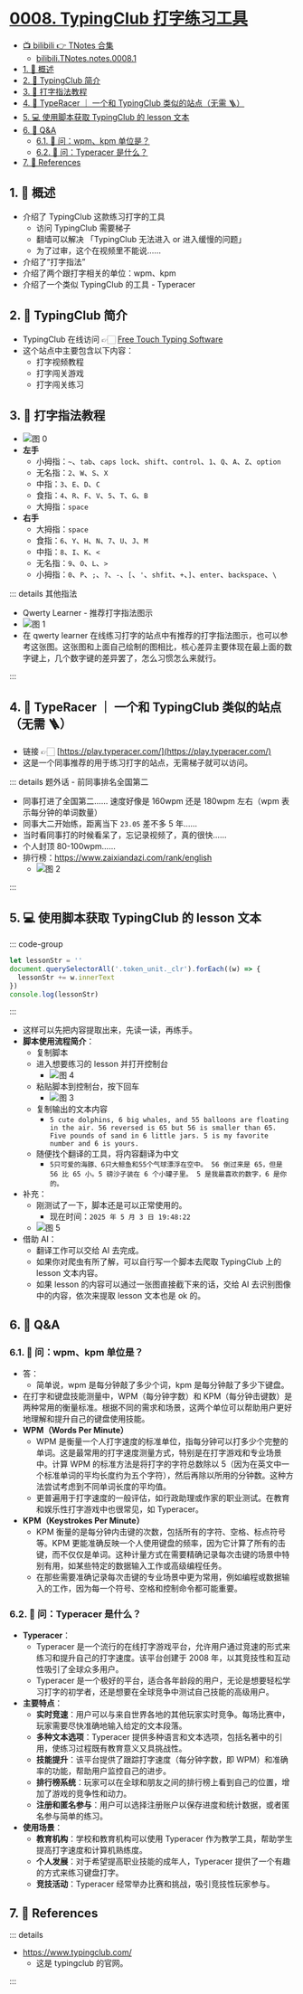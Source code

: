 # [0008. TypingClub 打字练习工具](https://github.com/tnotesjs/TNotes.notes/tree/main/notes/0008.%20TypingClub%20%E6%89%93%E5%AD%97%E7%BB%83%E4%B9%A0%E5%B7%A5%E5%85%B7)

<!-- region:toc -->

- [📺 bilibili 👉 TNotes 合集](https://space.bilibili.com/407241004)
  - [bilibili.TNotes.notes.0008.1](https://www.bilibili.com/video/BV1Cv4y1474Y)
- [1. 📝 概述](#1--概述)
- [2. 📒 TypingClub 简介](#2--typingclub-简介)
- [3. 📒 打字指法教程](#3--打字指法教程)
- [4. 📒 TypeRacer ｜ 一个和 TypingClub 类似的站点（无需 🪜）](#4--typeracer--一个和-typingclub-类似的站点无需-)
- [5. 💻 使用脚本获取 TypingClub 的 lesson 文本](#5--使用脚本获取-typingclub-的-lesson-文本)
- [6. 🤔 Q&A](#6--qa)
  - [6.1. 🤔 问：wpm、kpm 单位是？](#61--问wpmkpm-单位是)
  - [6.2. 🤔 问：Typeracer 是什么？](#62--问typeracer-是什么)
- [7. 🔗 References](#7--references)

<!-- endregion:toc -->

## 1. 📝 概述

<BilibiliOutsidePlayer id="BV1Cv4y1474Y" />

- 介绍了 TypingClub 这款练习打字的工具
  - 访问 TypingClub 需要梯子
  - 翻墙可以解决 「TypingClub 无法进入 or 进入缓慢的问题」
  - 为了过审，这个在视频里不能说……
- 介绍了“打字指法”
- 介绍了两个跟打字相关的单位：wpm、kpm
- 介绍了一个类似 TypingClub 的工具 - Typeracer

## 2. 📒 TypingClub 简介

- TypingClub 在线访问 👉🏻 [Free Touch Typing Software](https://www.typingclub.com/)
- 这个站点中主要包含以下内容：
  - 打字视频教程
  - 打字闯关游戏
  - 打字闯关练习

## 3. 📒 打字指法教程

- ![图 0](https://cdn.jsdelivr.net/gh/tnotesjs/imgs@main/2025-05-03-19-25-37.png)
- **左手**
  - 小拇指：`~`、`tab`、`caps lock`、`shift`、`control`、`1`、`Q`、`A`、`Z`、`option`
  - 无名指：`2`、`W`、`S`、`X`
  - 中指：`3`、`E`、`D`、`C`
  - 食指：`4`、`R`、`F`、`V`、`5`、`T`、`G`、`B`
  - 大拇指：`space`
- **右手**
  - 大拇指：`space`
  - 食指：`6`、`Y`、`H`、`N`、`7`、`U`、`J`、`M`
  - 中指：`8`、`I`、`K`、`<`
  - 无名指：`9`、`O`、`L`、`>`
  - 小拇指：`0`、`P`、`;`、`?`、`-`、`[`、`'`、`shfit`、`+`、`]`、`enter`、`backspace`、`\`

::: details 其他指法

- Qwerty Learner - 推荐打字指法图示
- ![图 1](https://cdn.jsdelivr.net/gh/tnotesjs/imgs@main/2025-05-03-19-27-48.png)
- 在 qwerty learner 在线练习打字的站点中有推荐的打字指法图示，也可以参考这张图。这张图和上面自己绘制的图相比，核心差异主要体现在最上面的数字键上，几个数字键的差异罢了，怎么习惯怎么来就行。

:::

## 4. 📒 TypeRacer ｜ 一个和 TypingClub 类似的站点（无需 🪜）

- 链接 👉🏻 [https://play.typeracer.com/](https://play.typeracer.com/)
- 这是一个同事推荐的用于练习打字的站点，无需梯子就可以访问。

::: details 题外话 - 前同事排名全国第二

- 同事打进了全国第二…… 速度好像是 160wpm 还是 180wpm 左右（wpm 表示每分钟的单词数量）
- 同事大二开始练，距离当下 `23.05` 差不多 5 年……
- 当时看同事打的时候看呆了，忘记录视频了，真的很快……
- 个人封顶 80-100wpm……
- 排行榜：https://www.zaixiandazi.com/rank/english
  - ![图 2](https://cdn.jsdelivr.net/gh/tnotesjs/imgs@main/2025-05-03-19-33-03.png)

:::

## 5. 💻 使用脚本获取 TypingClub 的 lesson 文本

::: code-group

```js [脚本源码]
let lessonStr = ''
document.querySelectorAll('.token_unit._clr').forEach((w) => {
  lessonStr += w.innerText
})
console.log(lessonStr)
```

:::

- 这样可以先把内容提取出来，先读一读，再练手。
- **脚本使用流程简介**：
  - 复制脚本
  - 进入想要练习的 lesson 并打开控制台
    - ![图 4](https://cdn.jsdelivr.net/gh/tnotesjs/imgs@main/2025-05-03-19-40-09.png)
  - 粘贴脚本到控制台，按下回车
    - ![图 3](https://cdn.jsdelivr.net/gh/tnotesjs/imgs@main/2025-05-03-19-39-05.png)
  - 复制输出的文本内容
    - `5 cute dolphins, 6 big whales, and 55 balloons are floating in the air. 56 reversed is 65 but 56 is smaller than 65. Five pounds of sand in 6 little jars. 5 is my favorite number and 6 is yours.`
  - 随便找个翻译的工具，将内容翻译为中文
    - `5只可爱的海豚、6只大鲸鱼和55个气球漂浮在空中。 56 倒过来是 65，但是 56 比 65 小。5 磅沙子装在 6 个小罐子里。 5 是我最喜欢的数字，6 是你的。`
- 补充：
  - 刚测试了一下，脚本还是可以正常使用的。
    - 现在时间：`2025 年 5 月 3 日 19:48:22`
  - ![图 5](https://cdn.jsdelivr.net/gh/tnotesjs/imgs@main/2025-05-03-19-47-33.png)
- 借助 AI：
  - 翻译工作可以交给 AI 去完成。
  - 如果你对爬虫有所了解，可以自行写一个脚本去爬取 TypingClub 上的 lesson 文本内容。
  - 如果 lesson 的内容可以通过一张图直接截下来的话，交给 AI 去识别图像中的内容，依次来提取 lesson 文本也是 ok 的。

## 6. 🤔 Q&A

### 6.1. 🤔 问：wpm、kpm 单位是？

- 答：
  - 简单说，wpm 是每分钟敲了多少个词，kpm 是每分钟敲了多少下键盘。
- 在打字和键盘技能测量中，WPM（每分钟字数）和 KPM（每分钟击键数）是两种常用的衡量标准。根据不同的需求和场景，这两个单位可以帮助用户更好地理解和提升自己的键盘使用技能。
- **WPM（Words Per Minute）**
  - WPM 是衡量一个人打字速度的标准单位，指每分钟可以打多少个完整的单词。这是最常用的打字速度测量方式，特别是在打字游戏和专业场景中。计算 WPM 的标准方法是将打字的字符总数除以 5（因为在英文中一个标准单词的平均长度约为五个字符），然后再除以所用的分钟数。这种方法尝试考虑到不同单词长度的平均值。
  - 更普遍用于打字速度的一般评估，如行政助理或作家的职业测试。在教育和娱乐性打字游戏中也很常见，如 Typeracer。
- **KPM（Keystrokes Per Minute）**
  - KPM 衡量的是每分钟内击键的次数，包括所有的字符、空格、标点符号等。KPM 更能准确反映一个人使用键盘的频率，因为它计算了所有的击键，而不仅仅是单词。这种计量方式在需要精确记录每次击键的场景中特别有用，如某些特定的数据输入工作或高级编程任务。
  - 在那些需要准确记录每次击键的专业场景中更为常用，例如编程或数据输入的工作，因为每一个符号、空格和控制命令都可能重要。

### 6.2. 🤔 问：Typeracer 是什么？

- **Typeracer**：
  - Typeracer 是一个流行的在线打字游戏平台，允许用户通过竞速的形式来练习和提升自己的打字速度。该平台创建于 2008 年，以其竞技性和互动性吸引了全球众多用户。
  - Typeracer 是一个极好的平台，适合各年龄段的用户，无论是想要轻松学习打字的初学者，还是想要在全球竞争中测试自己技能的高级用户。
- **主要特点**：
  - **实时竞速**：用户可以与来自世界各地的其他玩家实时竞争。每场比赛中，玩家需要尽快准确地输入给定的文本段落。
  - **多种文本选项**：Typeracer 提供多种语言和文本选项，包括名著中的引用，使练习过程既有教育意义又具挑战性。
  - **技能提升**：该平台提供了跟踪打字速度（每分钟字数，即 WPM）和准确率的功能，帮助用户监控自己的进步。
  - **排行榜系统**：玩家可以在全球和朋友之间的排行榜上看到自己的位置，增加了游戏的竞争性和动力。
  - **注册和匿名参与**：用户可以选择注册账户以保存进度和统计数据，或者匿名参与简单的练习。
- **使用场景**：
  - **教育机构**：学校和教育机构可以使用 Typeracer 作为教学工具，帮助学生提高打字速度和计算机熟练度。
  - **个人发展**：对于希望提高职业技能的成年人，Typeracer 提供了一个有趣的方式来练习键盘打字。
  - **竞技活动**：Typeracer 经常举办比赛和挑战，吸引竞技性玩家参与。

## 7. 🔗 References

::: details

- https://www.typingclub.com/
  - 这是 typingclub 的官网。

:::
